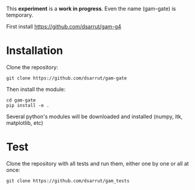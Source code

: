 
This **experiment** is a **work in progress**. Even the name (gam-gate) is temporary.

First install https://github.com/dsarrut/gam-g4

# Installation

Clone the repository: 
```
git clone https://github.com/dsarrut/gam-gate
```

Then install the module:
```
cd gam-gate
pip install -e .
```

Several python's modules will be downloaded and installed (numpy, itk, matplotlib, etc)


# Test

Clone the repository with all tests and run them, either one by one or all at once: 

```
git clone https://github.com/dsarrut/gam_tests


```




